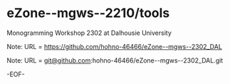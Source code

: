# eZone--mgws--2210/tools

Monogramming Workshop 2302 at Dalhousie University


Note: URL = https://github.com/hohno-46466/eZone--mgws--2302_DAL

Note: URL = git@github.com:hohno-46466/eZone--mgws--2302_DAL.git

-EOF-
